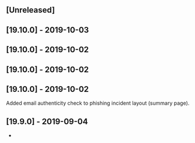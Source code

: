 ## [Unreleased]


## [19.10.0] - 2019-10-03


## [19.10.0] - 2019-10-02


## [19.10.0] - 2019-10-02


## [19.10.0] - 2019-10-02
Added email authenticity check to phishing incident layout (summary page).

## [19.9.0] - 2019-09-04
-